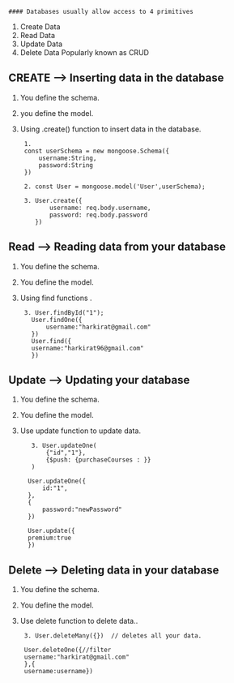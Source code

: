 	#### Databases usually allow access to 4 primitives
1. Create Data 
2. Read Data 
3. Update Data 
4. Delete Data 
Popularly known as CRUD

## CREATE --> Inserting data in the database

1. You define the schema.
2. you define the model.
3. Using .create() function to insert data in the database.

		1.
		const userSchema = new mongoose.Schema({
			username:String,
			password:String
		})
		
		2. const User = mongoose.model('User',userSchema);
		
		3. User.create({
			   username: req.body.username,
			   password: req.body.password
		   })

## Read --> Reading data from your database

1. You define the schema.
2. You define the model.
3. Using find functions .

		3. User.findById("1");
		  User.findOne({
			  username:"harkirat@gmail.com"
		  })
		  User.find({
		  username:"harkirat96@gmail.com"
		  })
		  

## Update --> Updating your database

1. You define the schema.
2. You define the model.
3. Use update function to update data.

		  3. User.updateOne(
			  {"id","1"},
			  {$push: {purchaseCourses : }}
		  )
		
		 User.updateOne({
			 id:"1",
		 },
		 {
			 password:"newPassword"
		 })
		 
		 User.update({
		 premium:true
		 })

## Delete --> Deleting data in your database

1. You define the schema.
2. You define the model.
3. Use delete function to delete data..

		3. User.deleteMany({})  // deletes all your data.
		
		User.deleteOne({//filter
		username:"harkirat@gmail.com"
		},{
		username:username})